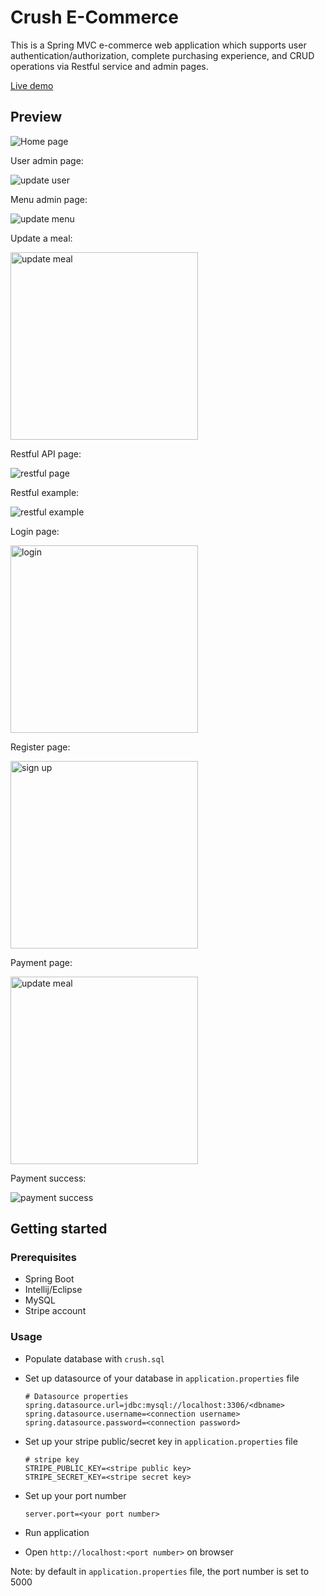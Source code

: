 # Crush E-Commerce

This is a Spring MVC e-commerce web application which supports user authentication/authorization, complete purchasing experience, and CRUD operations via Restful service and admin pages.

[Live demo](http://crush.us-east-2.elasticbeanstalk.com/)

## Preview

![Home page](preview.JPG)

User admin page:

![update user](update-user.JPG)

Menu admin page:

![update menu](update-menu.JPG)

Update a meal:

<img src="update-meal.JPG" alt="update meal" width="300px">

Restful API page:

![restful page](restful-page.JPG)

Restful example:

![restful example](restful-example.JPG)

Login page:

<img src="login.JPG" alt="login" width="300px">

Register page:

<img src="register.JPG" alt="sign up" width="300px">

Payment page:

<img src="pay-info.JPG" alt="update meal" width="300px">

Payment success:

![payment success](payment-success.JPG)

## Getting started

### Prerequisites

- Spring Boot
- Intellij/Eclipse
- MySQL
- Stripe account
  
### Usage

- Populate database with `crush.sql`
- Set up datasource of your database in `application.properties` file
    ```text
    # Datasource properties
    spring.datasource.url=jdbc:mysql://localhost:3306/<dbname>
    spring.datasource.username=<connection username>
    spring.datasource.password=<connection password>
    ```
- Set up your stripe public/secret key in `application.properties` file
    ```text
    # stripe key
    STRIPE_PUBLIC_KEY=<stripe public key>
    STRIPE_SECRET_KEY=<stripe secret key>
    ```
- Set up your port number
  
  ```
  server.port=<your port number>
  ```

- Run application
- Open `http://localhost:<port number>` on browser
  
Note: by default in `application.properties` file, the port number is set to 5000
